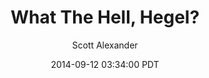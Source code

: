 ---
layout: podcast
title: "What The Hell, Hegel?"
author: Scott Alexander
description: https://slatestarcodex.com/2014/09/12/what-the-hell-hegel/
date: 2014-09-12 03:34:00 PDT
length: 3414057
duration: 853
guid: what-the-hell-hegel
---